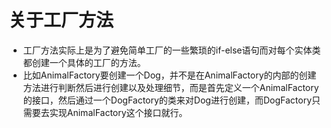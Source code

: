 # 关于工厂方法
+ 工厂方法实际上是为了避免简单工厂的一些繁琐的if-else语句而对每个实体类都创建一个具体的工厂的方法。  
+ 比如AnimalFactory要创建一个Dog，并不是在AnimalFactory的内部的创建方法进行判断然后进行创建以及处理细节，而是首先定义一个AnimalFactory的接口，然后通过一个DogFactory的类来对Dog进行创建，而DogFactory只需要去实现AnimalFactory这个接口就行。